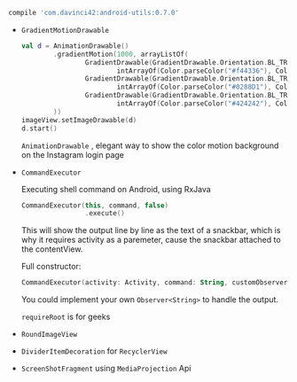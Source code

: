 ```groovy
compile 'com.davinci42:android-utils:0.7.0'
```


* `GradientMotionDrawable`

  ```kotlin
  val d = AnimationDrawable()
          .gradientMotion(1000, arrayListOf(
                  GradientDrawable(GradientDrawable.Orientation.BL_TR,
                          intArrayOf(Color.parseColor("#f44336"), Color.parseColor("#F4511E"))),
                  GradientDrawable(GradientDrawable.Orientation.BL_TR,
                          intArrayOf(Color.parseColor("#0288D1"), Color.parseColor("#C2185B"))),
                  GradientDrawable(GradientDrawable.Orientation.BL_TR,
                          intArrayOf(Color.parseColor("#424242"), Color.parseColor("#673AB7")))
          ))
  imageView.setImageDrawable(d)
  d.start()
  ```

  `AnimationDrawable` , elegant way to show the color motion background on the Instagram login page

* `CommandExecutor`

  Executing shell command on Android, using RxJava

  ```kotlin
  CommandExecutor(this, command, false)
                  .execute()
  ```

  This will show the output line by line as the text of a snackbar, which is why it requires activity as a paremeter, cause the snackbar attached to the contentView.

  Full constructor:

  ```kotlin
  CommandExecutor(activity: Activity, command: String, customObserver: Observer<String>? = null, requireRoot: Boolean = false)
  ```

  You could implement your own `Observer<String>` to handle the output.

  `requireRoot` is for geeks

* `RoundImageView`

* `DividerItemDecoration` for `RecyclerView`

* `ScreenShotFragment` using `MediaProjection` Api